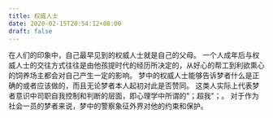 ```yaml
---
title: 权威人士
date: 2020-02-15T20:54:12+08:00
draft: false
---
```


在人们的印象中，自己最早见到的权威人士就是自己的父母。
一个人成年后与权威人士的交往方式往往是由他孩提时代的经历所决定的，从好心的帮工到利欲熏心的饲养场主都会对自己产生一定的影响。
梦中的权威人士能够告诉梦者什么是正确的或者应该做的，而且无论梦者本人起初对此是否赞同。
这类人实际上代表梦者意识中司职自我控制和判断的层面，即心理学中所谓的"；超我"；。
对于作为社会一员的梦者来说，梦中的警察象征外界对他的约束和保护。
